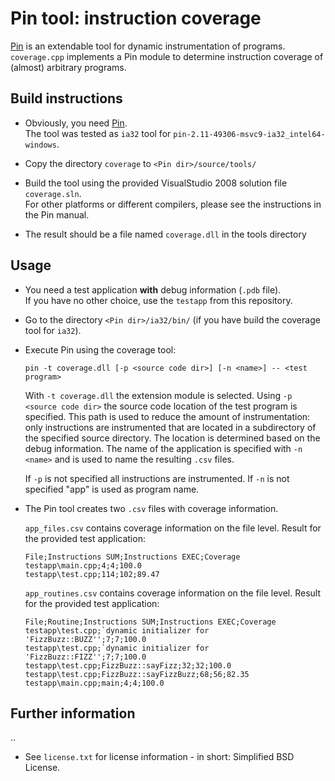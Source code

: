 # Pin tool: instruction coverage

[Pin](http://www.pintool.org/) is an extendable tool for dynamic instrumentation of programs.
`coverage.cpp` implements a Pin module to determine instruction coverage of (almost) arbitrary programs.

## Build instructions

* Obviously, you need [Pin](http://www.pintool.org/).  
  The tool was tested as `ia32` tool for `pin-2.11-49306-msvc9-ia32_intel64-windows`.

* Copy the directory `coverage` to `<Pin dir>/source/tools/`

* Build the tool using the provided VisualStudio 2008 solution file `coverage.sln`.  
  For other platforms or different compilers, please see the instructions in the Pin manual.

* The result should be a file named `coverage.dll` in the tools directory


## Usage

* You need a test application **with** debug information (`.pdb` file).  
  If you have no other choice, use the `testapp` from this repository.

* Go to the directory `<Pin dir>/ia32/bin/` (if you have build the coverage tool for `ia32`).

* Execute Pin using the coverage tool:

  `pin -t coverage.dll [-p <source code dir>] [-n <name>] -- <test program>`

  With `-t coverage.dll` the extension module is selected.
  Using `-p <source code dir>` the source code location of the test program is specified.
  This path is used to reduce the amount of instrumentation: only instructions are instrumented that are located in a subdirectory of the specified source directory. The location is determined based on the debug information. The name of the application is specified with `-n <name>` and is used to name the resulting `.csv` files.

  If `-p` is not specified all instructions are instrumented. If `-n` is not specified "app" is used as program name.

* The Pin tool creates two `.csv` files with coverage information.

  `app_files.csv` contains coverage information on the file level. Result for the provided test application:

  ```text
  File;Instructions SUM;Instructions EXEC;Coverage
  testapp\main.cpp;4;4;100.0
  testapp\test.cpp;114;102;89.47
  ```

  `app_routines.csv` contains coverage information on the file level. Result for the provided test application:

  ```text
  File;Routine;Instructions SUM;Instructions EXEC;Coverage
  testapp\test.cpp;`dynamic initializer for 'FizzBuzz::BUZZ'';7;7;100.0
  testapp\test.cpp;`dynamic initializer for 'FizzBuzz::FIZZ'';7;7;100.0
  testapp\test.cpp;FizzBuzz::sayFizz;32;32;100.0
  testapp\test.cpp;FizzBuzz::sayFizzBuzz;68;56;82.35
  testapp\main.cpp;main;4;4;100.0
  ```

## Further information

..

* See `license.txt` for license information - in short: Simplified BSD License.